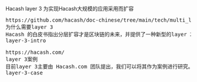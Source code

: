 Hacash layer 3 
为实现Hacash大规模的应用采用而扩容



<pre class="nav">
https://github.com/hacash/doc-chinese/tree/main/tech/multi_layer_scaling_concept_definition.md
为什么需要layer 3
Hacash 的白皮书指出分层扩容才是区块链的未来，并提供了一种新型的layer 2点对点支付技术，而 layer 3 则是由社区提出。为什么需要 layer 3?
layer-3-intro

https://hacash.com/
layer 3案例
目前layer 3主要由 Hacash.com 团队提出，我们可以将其作为案例进行研究。
layer-3-case
</pre>
